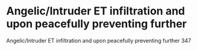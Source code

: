# Angelic/Intruder ET infiltration and upon peacefully preventing further

Angelic/Intruder ET infiltration and upon peacefully preventing further
347